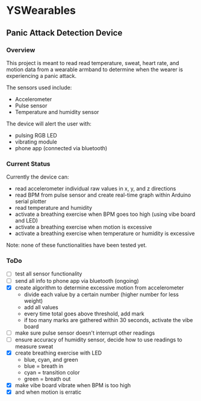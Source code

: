 # YSWearables
## Panic Attack Detection Device

### Overview
This project is meant to read read temperature, sweat, heart rate, and motion data from a wearable armband to determine when the wearer is experiencing a panic attack.

The sensors used include:
- Accelerometer
- Pulse sensor
- Temperature and humidity sensor

The device will alert the user with:
- pulsing RGB LED
- vibrating module
- phone app (connected via bluetooth)

### Current Status
Currently the device can:
- read accelerometer individual raw values in x, y, and z directions
- read BPM from pulse sensor and create real-time graph within Arduino serial plotter
- read temperature and humidity
- activate a breathing exercise when BPM goes too high (using vibe board and LED)
- activate a breathing exercise when motion is excessive
- activate a breathing exercise when temperature or humidity is excessive

Note: none of these functionalities have been tested yet.

### ToDo
- [ ] test all sensor functionality
- [ ] send all info to phone app via bluetooth (ongoing)
- [x] create algorithm to determine excessive motion from accelerometer
  - divide each value by a certain number (higher number for less weight)
  - add all values
  - every time total goes above threshold, add mark
  - if too many marks are gathered within 30 seconds, activate the vibe board
- [ ] make sure pulse sensor doesn't interrupt other readings
- [ ] ensure accuracy of humidity sensor, decide how to use readings to measure sweat
- [x] create breathing exercise with LED
  - blue, cyan, and green
  - blue = breath in
  - cyan = transition color
  - green = breath out
- [x] make vibe board vibrate when BPM is too high
- [x] and when motion is erratic
